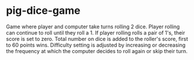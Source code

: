 # pig-dice-game
Game where player and computer take turns rolling 2 dice. Player rolling can continue to roll until they roll a 1. If player rolling rolls a pair of 1's, their score is set to zero. Total number on dice is added to the roller's score, first to 60 points wins. Difficulty setting is adjusted by increasing or decreasing the frequency at which the computer decides to roll again or skip their turn.
